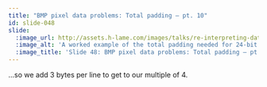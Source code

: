 ```yaml
---
title: "BMP pixel data problems: Total padding – pt. 10"
id: slide-048
slide:
  :image_url: http://assets.h-lame.com/images/talks/re-interpreting-data/rubyconf-2023/slides/031-stage-10.png
  :image_alt: 'A worked example of the total padding needed for 24-bit colour depth with a 17 byte file – adding 3 `null` bytes to each incomplete scan line; text: Total Padding; 24-bit colour with 17 byte source file; 17 byte file + 1 byte + 9 bytes (3 pixels) + 9 bytes'
  :image_title: 'Slide 48: BMP pixel data problems: Total padding – pt. 10'
---
```

…so we add 3 bytes per line to get to our multiple of 4.
